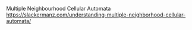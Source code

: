 Multiple Neighbourhood Cellular Automata
https://slackermanz.com/understanding-multiple-neighborhood-cellular-automata/

